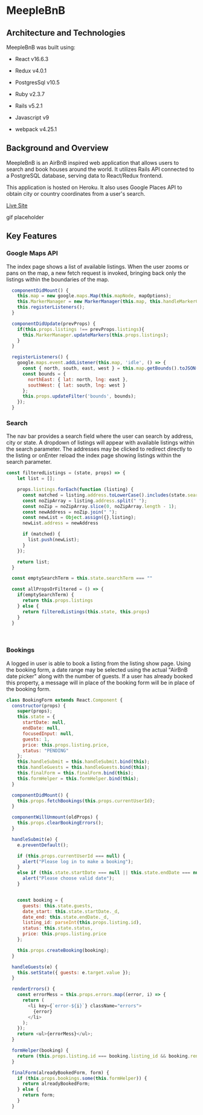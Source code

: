 # MeepleBnB

## Architecture and Technologies

MeepleBnB was built using:

* React v16.6.3

* Redux v4.0.1

* PostgresSql v10.5

* Ruby v2.3.7

* Rails v5.2.1

* Javascript v9

* webpack v4.25.1
&nbsp;
&nbsp;
&nbsp;
## Background and Overview

MeepleBnB is an AirBnB inspired web application that allows users to search and book houses around the world.   It utilizes Rails API connected to a PostgreSQL database, serving data to React/Redux frontend.

This application is hosted on Heroku. It also uses Google Places API to obtain city or country coordinates from a user's search.

[Live Site](https://meeplebnb.herokuapp.com/#/)

gif placeholder
&nbsp;
&nbsp;
&nbsp;
## Key Features

### Google Maps API

The index page shows a list of available listings. When the user zooms or pans on the map, a new fetch request is invoked, bringing back only the listings within the boundaries of the map. 

```javascript
  componentDidMount() {
    this.map = new google.maps.Map(this.mapNode, mapOptions);
    this.MarkerManager = new MarkerManager(this.map, this.handleMarkerClick.bind(this));
    this.registerListeners();
  }

  componentDidUpdate(prevProps) {
    if(this.props.listings !== prevProps.listings){
      this.MarkerManager.updateMarkers(this.props.listings);
    }
  }

  registerListeners() {
    google.maps.event.addListener(this.map, 'idle', () => {
      const { north, south, east, west } = this.map.getBounds().toJSON();
      const bounds = {
        northEast: { lat: north, lng: east },
        southWest: { lat: south, lng: west }
      };
      this.props.updateFilter('bounds', bounds);
    });
  }
```

### Search 

The nav bar provides a search field where the user can search by address, city or state. A dropdown of listings will appear with available listings within the search parameter.  The addresses may be clicked to redirect directly to the listing or onEnter reload the index page showing listings within the search parameter.  

```javascript
const filteredListings = (state, props) => {
    let list = [];

    props.listings.forEach(function (listing) {
      const matched = listing.address.toLowerCase().includes(state.searchTerm.toLowerCase());
      const noZipArray = listing.address.split(" ");
      const noZip = noZipArray.slice(0, noZipArray.length - 1);
      const newAddress = noZip.join(" ");
      const newList = Object.assign({},listing);
      newList.address = newAddress

      if (matched) {
        list.push(newList);
      }
    });

    return list;
  }

  const emptySearchTerm = this.state.searchTerm === ""

  const allPropsOrFiltered = () => {
    if(emptySearchTerm) {
      return this.props.listings
    } else {
      return filteredListings(this.state, this.props)
    }
  }
```


&nbsp;
&nbsp;
### Bookings

A logged in user is able to book a listing from the listing show page.  Using the booking form, a date range may be selected using the actual "AirBnB date picker" along with the number of guests. If a user has already booked this property, a message will in place of the booking form will be in place of the booking form.



```javascript
class BookingForm extends React.Component {
  constructor(props) {
    super(props);
    this.state = {
      startDate: null,
      endDate: null,
      focusedInput: null,
      guests: 1,
      price: this.props.listing.price,
      status: "PENDING"
    };
    this.handleSubmit = this.handleSubmit.bind(this);
    this.handleGuests = this.handleGuests.bind(this);
    this.finalForm = this.finalForm.bind(this);
    this.formHelper = this.formHelper.bind(this);
  }

  componentDidMount() {
    this.props.fetchBookings(this.props.currentUserId);
  }

  componentWillUnmount(oldProps) {
    this.props.clearBookingErrors();
  }

  handleSubmit(e) {
    e.preventDefault();

    if (this.props.currentUserId === null) {
      alert("Please log in to make a booking");
    } 
    else if (this.state.startDate === null || this.state.endDate === null) {
      alert("Please choose valid date");
    }


    const booking = {
      guests: this.state.guests,
      date_start: this.state.startDate._d,
      date_end: this.state.endDate._d,
      listing_id: parseInt(this.props.listing.id),
      status: this.state.status,
      price: this.props.listing.price
    };

    this.props.createBooking(booking);
  }

  handleGuests(e) {
    this.setState({ guests: e.target.value });
  }

  renderErrors() {
    const errorMess = this.props.errors.map((error, i) => {
      return (
        <li key={`error-${i}`} className="errors">
          {error}
        </li>
      );
    });
    return <ul>{errorMess}</ul>;
  }

  formHelper(booking) {
    return (this.props.listing.id === booking.listing_id && booking.renter_id === this.props.currentUserId);
  }

  finalForm(alreadyBookedForm, form) {
    if (this.props.bookings.some(this.formHelper)) {
      return alreadyBookedForm;
    } else {
      return form;
    }
  }
```
&nbsp;
&nbsp;